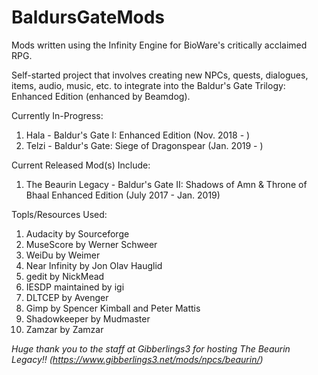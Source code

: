 # BaldursGateMods
Mods written using the Infinity Engine for BioWare's critically acclaimed RPG.

Self-started project that involves creating new NPCs, quests, dialogues, items, audio, music, etc. to integrate into the
Baldur's Gate Trilogy: Enhanced Edition (enhanced by Beamdog).

Currently In-Progress:
1. Hala - Baldur's Gate I: Enhanced Edition (Nov. 2018 - )
2. Telzi - Baldur's Gate: Siege of Dragonspear (Jan. 2019 - )

Current Released Mod(s) Include:
1. The Beaurin Legacy - Baldur's Gate II: Shadows of Amn & Throne of Bhaal Enhanced Edition (July 2017 - Jan. 2019)

Topls/Resources Used: 
1. Audacity by Sourceforge
2. MuseScore by Werner Schweer
3. WeiDu by Weimer
4. Near Infinity by Jon Olav Hauglid
5. gedit by NickMead
6. IESDP maintained by igi
7. DLTCEP by Avenger
8. Gimp by Spencer Kimball and Peter Mattis
9. Shadowkeeper by Mudmaster
10. Zamzar by Zamzar

*Huge thank you to the staff at Gibberlings3 for hosting The Beaurin Legacy!! (https://www.gibberlings3.net/mods/npcs/beaurin/)*
